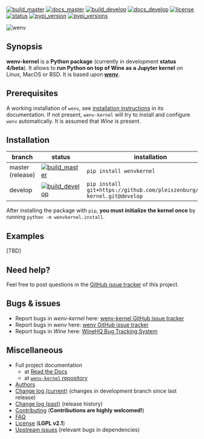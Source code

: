 [![build_master](https://img.shields.io/travis/pleiszenburg/wenv-kernel/master.svg?style=flat-square "Build Status: master / release")](https://travis-ci.org/pleiszenburg/wenv-kernel)
[![docs_master](https://readthedocs.org/projects/wenv-kernel/badge/?version=latest&style=flat-square "Documentation Status: master / release")](https://wenv-kernel.readthedocs.io/en/latest/)
[![build_develop](https://img.shields.io/travis/pleiszenburg/wenv-kernel/develop.svg?style=flat-square "Build Status: development branch")](https://travis-ci.org/pleiszenburg/wenv-kernel)
[![docs_develop](https://readthedocs.org/projects/wenv-kernel/badge/?version=develop&style=flat-square "Documentation Status: development branch")](https://wenv-kernel.readthedocs.io/en/develop/)
[![license](https://img.shields.io/pypi/l/wenvkernel.svg?style=flat-square "Internet Systems Consortium License")](https://github.com/pleiszenburg/wenv-kernel/blob/master/LICENSE)
[![status](https://img.shields.io/pypi/status/wenvkernel.svg?style=flat-square "Project Development Status")](https://github.com/pleiszenburg/wenv-kernel/issues)
[![pypi_version](https://img.shields.io/pypi/v/wenvkernel.svg?style=flat-square "Project Development Status")](https://pypi.python.org/pypi/wenvkernel)
[![pypi_versions](https://img.shields.io/pypi/pyversions/wenvkernel.svg?style=flat-square "Available on PyPi - the Python Package Index")](https://pypi.python.org/pypi/wenvkernel)

![wenv](http://www.pleiszenburg.de/wenv-kernel_logo.png)

## Synopsis

**wenv-kernel** is a **Python package** (currently in development **status 4/beta**). It allows to **run Python on top of Wine as a Jupyter kernel** on Linux, MacOS or BSD. It is based upon **[wenv](https://github.com/pleiszenburg/wenv)**.

## Prerequisites

A working installation of `wenv`, see [installation instructions](https://wenv.readthedocs.io/en/latest/installation.html) in its documentation. If not present, `wenv-kernel` will try to install and configure `wenv` automatically. It is assumed that *Wine* is present.

## Installation

| branch | status | installation | documentation |
| --- | --- | --- | --- |
| master (release) | [![build_master](https://img.shields.io/travis/pleiszenburg/wenv-kernel/master.svg?style=flat-square "Build Status: master / release")](https://github.com/pleiszenburg/wenv-kernel/blob/master/LICENSE) | `pip install wenvkernel` | [![docs_master](https://readthedocs.org/projects/wenv/-kernelbadge/?version=latest&style=flat-square "Documentation Status: master / release")](https://wenv-kernel.readthedocs.io/en/latest/) |
| develop | [![build_develop](https://img.shields.io/travis/pleiszenburg/wenv-kernel/develop.svg?style=flat-square "Build Status: development branch")](https://wenv-kernel.readthedocs.io/en/develop/) | `pip install git+https://github.com/pleiszenburg/wenv-kernel.git@develop` | [![docs_develop](https://readthedocs.org/projects/wenv-kernel/badge/?version=develop&style=flat-square "Documentation Status: development branch")](https://github.com/pleiszenburg/wenv-kernel/blob/master/LICENSE) |

After installing the package with `pip`, **you must initialize the kernel once** by running ``python -m wenvkernel.install``.

## Examples

[TBD]

## Need help?

Feel free to post questions in the [GitHub issue tracker](https://github.com/pleiszenburg/wenv-kernel/labels/question) of this project.

## Bugs & issues

- Report bugs in *wenv-kernel* here: [wenv-kernel GitHub issue tracker](https://github.com/pleiszenburg/wenv-kernel/issues)
- Report bugs in *wenv* here: [wenv GitHub issue tracker](https://github.com/pleiszenburg/wenv/issues)
- Report bugs in *Wine* here: [WineHQ Bug Tracking System](https://bugs.winehq.org/)

## Miscellaneous

- Full project documentation
    - at [Read the Docs](http://wenv-kernel.readthedocs.io/en/latest/)
    - at [`wenv-kernel` repository](https://github.com/pleiszenburg/wenv-kernel/blob/master/docs/index.rst)
- [Authors](https://github.com/pleiszenburg/wenv-kernel/blob/master/AUTHORS.md)
- [Change log (current)](https://github.com/pleiszenburg/wenv-kernel/blob/develop/CHANGES.md) (changes in development branch since last release)
- [Change log (past)](https://github.com/pleiszenburg/wenv-kernel/blob/master/CHANGES.md) (release history)
- [Contributing](https://github.com/pleiszenburg/wenv-kernel/blob/master/CONTRIBUTING.md) (**Contributions are highly welcomed!**)
- [FAQ](http://wenv-kernel.readthedocs.io/en/stable/faq.html)
- [License](https://github.com/pleiszenburg/wenv-kernel/blob/master/LICENSE) (**LGPL v2.1**)
- [Upstream issues](https://github.com/pleiszenburg/wenv-kernel/issues?q=is%3Aissue+is%3Aopen+label%3Aupstream) (relevant bugs in dependencies)
